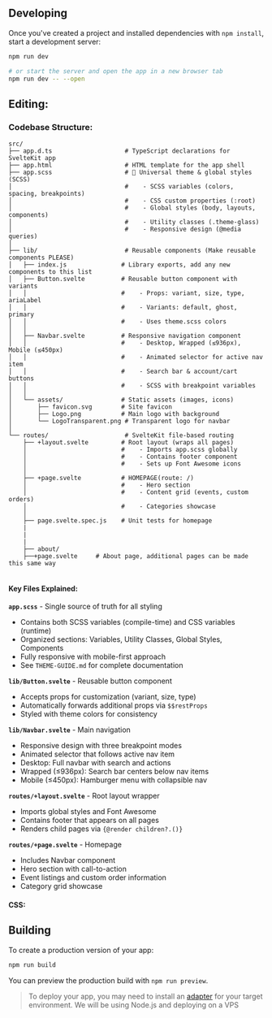 ## Developing

Once you've created a project and installed dependencies with `npm install`, start a development server:

```sh
npm run dev

# or start the server and open the app in a new browser tab
npm run dev -- --open
```

## Editing:

### Codebase Structure:

```
src/
├── app.d.ts                    # TypeScript declarations for SvelteKit app
├── app.html                    # HTML template for the app shell
├── app.scss                    # 🎨 Universal theme & global styles (SCSS)
│                               #    - SCSS variables (colors, spacing, breakpoints)
│                               #    - CSS custom properties (:root)
│                               #    - Global styles (body, layouts, components)
│                               #    - Utility classes (.theme-glass)
│                               #    - Responsive design (@media queries)
│
├── lib/                        # Reusable components (Make reusable components PLEASE)
│   ├── index.js               # Library exports, add any new components to this list 
│   ├── Button.svelte          # Reusable button component with variants
│   │                          #    - Props: variant, size, type, ariaLabel
│   │                          #    - Variants: default, ghost, primary
│   │                          #    - Uses theme.scss colors
│   │
│   ├── Navbar.svelte          # Responsive navigation component
│   │                          #    - Desktop, Wrapped (≤936px), Mobile (≤450px)
│   │                          #    - Animated selector for active nav item
│   │                          #    - Search bar & account/cart buttons
│   │                          #    - SCSS with breakpoint variables
│   │
│   └── assets/                # Static assets (images, icons)
│       ├── favicon.svg        # Site favicon
│       ├── Logo.png           # Main logo with background
│       └── LogoTransparent.png # Transparent logo for navbar
│
└── routes/                     # SvelteKit file-based routing
    ├── +layout.svelte         # Root layout (wraps all pages)
    │                          #    - Imports app.scss globally
    │                          #    - Contains footer component
    │                          #    - Sets up Font Awesome icons
    │
    ├── +page.svelte           # HOMEPAGE(route: /)
    │                          #    - Hero section
    │                          #    - Content grid (events, custom orders)
    │                          #    - Categories showcase
    │
    ├── page.svelte.spec.js    # Unit tests for homepage
    |
    |
    |
    ├── about/
	├──+page.svelte		# About page, additional pages can be made this same way
  
```

#### Key Files Explained:

**`app.scss`** - Single source of truth for all styling

- Contains both SCSS variables (compile-time) and CSS variables (runtime)
- Organized sections: Variables, Utility Classes, Global Styles, Components
- Fully responsive with mobile-first approach
- See `THEME-GUIDE.md` for complete documentation

**`lib/Button.svelte`** - Reusable button component

- Accepts props for customization (variant, size, type)
- Automatically forwards additional props via `$$restProps`
- Styled with theme colors for consistency

**`lib/Navbar.svelte`** - Main navigation

- Responsive design with three breakpoint modes
- Animated selector that follows active nav item
- Desktop: Full navbar with search and actions
- Wrapped (≤936px): Search bar centers below nav items
- Mobile (≤450px): Hamburger menu with collapsible nav

**`routes/+layout.svelte`** - Root layout wrapper

- Imports global styles and Font Awesome
- Contains footer that appears on all pages
- Renders child pages via `{@render children?.()}`

**`routes/+page.svelte`** - Homepage

- Includes Navbar component
- Hero section with call-to-action
- Event listings and custom order information
- Category grid showcase

#### CSS:

## Building

To create a production version of your app:

```sh
npm run build
```

You can preview the production build with `npm run preview`.

> To deploy your app, you may need to install an [adapter](https://svelte.dev/docs/kit/adapters) for your target environment. We will be using Node.js and deploying on a VPS
